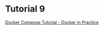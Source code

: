 # Tutorial 9

[Docker Compose Tutorial - Docker in Practice](https://www.youtube.com/watch?v=MVIcrmeV_6c)

